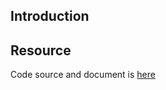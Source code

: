 ## Introduction

## Resource

Code source and document is [here](https://github.com/kcl-lang/artifacthub/tree/main/disallow-host-ports)
